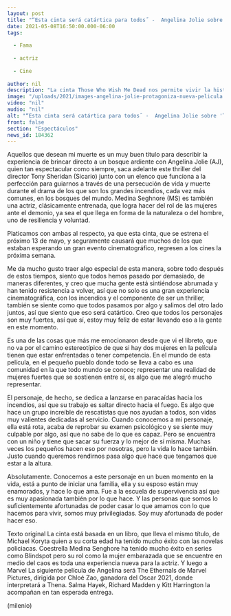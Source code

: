 ```yaml
---
layout: post
title: "“Esta cinta será catártica para todos˝ -  Angelina Jolie sobre 'Those Who Wish Me Dead'"
date: 2021-05-08T16:50:00.000-06:00
tags:
  
  - Fama
  
  - actriz
  
  - Cine
  
author: nil
description: "La cinta Those Who Wish Me Dead nos permite vivir la historia que literalmente confronta sus infiernos, M2 platicó con la al respecto."
image: "/uploads/2021/images-angelina-jolie-protagoniza-nueva-pelicula.jpg"
video: "nil"
audio: "nil"
alt: "“Esta cinta será catártica para todos˝ -  Angelina Jolie sobre 'Those Who Wish Me Dead'"
front: false
section: "Espectáculos"
news_id: 184362
---
```


Aquellos que desean mi muerte es un muy buen titulo para describir la experiencia de brincar directo a un bosque ardiente con Angelina Jolie (AJ), quien tan espectacular como siempre, saca adelante este thriller del director Tony Sheridan (Sicario) junto con un elenco que funciona a la perfección para guiarnos a través de una persecución de vida y muerte durante el drama de los que son los grandes incendios, cada vez más comunes, en los bosques del mundo. Medina Seghnore (MS) es también una actriz, clásicamente entrenada, que logra hacer del rol de las mujeres ante el demonio, ya sea el que llega en forma de la naturaleza o del hombre, uno de resiliencia y voluntad. 

Platicamos con ambas al respecto, ya que esta cinta, que se estrena el próximo 13 de mayo, y seguramente causará que muchos de los que estaban esperando un gran evento cinematográfico, regresen a los cines la próxima semana. 

Me da mucho gusto traer algo especial de esta manera, sobre todo después de estos tiempos, siento que todos hemos pasado por demasiado, de maneras diferentes, y creo que mucha gente está sintiéndose abrumada y han tenido resistencia a volver, así que no solo es una gran experiencia cinematográfica, con los incendios y el componente de ser un thriller, también se siente como que todos pasamos por algo y salimos del otro lado juntos, así que siento que eso será catártico. Creo que todos los personajes son muy fuertes, así que sí, estoy muy feliz de estar llevando eso a la gente en este momento. 

Es una de las cosas que más me emocionaron desde que vi el libreto, que no va por el camino estereotípico de que si hay dos mujeres en la película tienen que estar enfrentadas o tener competencia. En el mundo de esta película, en el pequeño pueblo donde todo se lleva a cabo es una comunidad en la que todo mundo se conoce; representar una realidad de mujeres fuertes que se sostienen entre sí, es algo que me alegró mucho representar. 

El personaje, de hecho, se dedica a lanzarse en paracaídas hacia los incendios, así que su trabajo es saltar directo hacia el fuego. Es algo que hace un grupo increíble de rescatistas que nos ayudan a todos, son vidas muy valientes dedicadas al servicio. Cuando conocemos a mi personaje, ella está rota, acaba de reprobar su examen psicológico y se siente muy culpable por algo, así que no sabe de lo que es capaz. Pero se encuentra con un niño y tiene que sacar su fuerza y lo mejor de sí misma. Muchas veces los pequeños hacen eso por nosotras, pero la vida lo hace también. Justo cuando queremos rendirnos pasa algo que hace que tengamos que estar a la altura. 

Absolutamente. Conocemos a este personaje en un buen momento en la vida, está a punto de iniciar una familia, ella y su esposo están muy enamorados, y hace lo que ama. Fue a la escuela de supervivencia así que es muy apasionada también por lo que hace. Y las personas que somos lo suficientemente afortunadas de poder casar lo que amamos con lo que hacemos para vivir, somos muy privilegiadas. Soy muy afortunada de poder hacer eso. 

Texto original La cinta está basada en un libro, que lleva el mismo título, de Michael Koryta quien a su corta edad ha tenido mucho éxito con las novelas policiacas. Coestrella Medina Senghore ha tenido mucho éxito en series como Blindspot pero su rol como la mujer embarazada que se encuentre en medio del caos es toda una experiencia nueva para la actriz. Y luego a Marvel La siguiente película de Angelina será The Ethernals de Marvel Pictures, dirigida por Chloé Zao, ganadora del Oscar 2021, donde interpretará a Thena. Salma Hayek, Richard Madden y Kitt Harrington la acompañan en tan esperada entrega. 

(milenio)